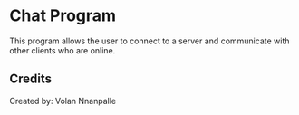 # Chat Program
This program allows the user to connect to a server and communicate with other clients who are online.
## Credits 
Created by: Volan Nnanpalle

